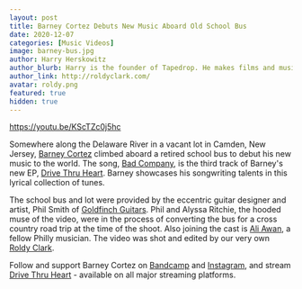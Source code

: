 ```yaml
---
layout: post
title: Barney Cortez Debuts New Music Aboard Old School Bus
date: 2020-12-07
categories: [Music Videos]
image: barney-bus.jpg
author: Harry Herskowitz
author_blurb: Harry is the founder of Tapedrop. He makes films and music under the alias Roldy Clark.
author_link: http://roldyclark.com/
avatar: roldy.png
featured: true
hidden: true
---
```


https://youtu.be/KScTZc0j5hc

Somewhere along the Delaware River in a vacant lot in Camden, New Jersey, [Barney Cortez](https://linktree.com/barneycortez/) climbed aboard a retired school bus to debut his new music to the world. The song, [Bad Company](https://barneycortez.bandcamp.com/track/bad-company), is the third track of Barney's new EP, [Drive Thru Heart](https://barneycortez.bandcamp.com/album/drive-thru-heart). Barney showcases his songwriting talents in this lyrical collection of tunes.

The school bus and lot were provided by the eccentric guitar designer and artist, Phil Smith of [Goldfinch Guitars](https://www.goldfinchgeetars.com/). Phil and Alyssa Ritchie, the hooded muse of the video, were in the process of converting the bus for a cross country road trip at the time of the shoot. Also joining the cast is [Ali Awan](https://www.instagram.com/aliawan.wav/?hl=en), a fellow Philly musician. The video was shot and edited by our very own [Roldy Clark](https://www.instagram.com/roldyclark/?hl=en).

Follow and support Barney Cortez on [Bandcamp](https://barneycortez.bandcamp.com/) and [Instagram](https://www.instagram.com/barney.cortez/?hl=en), and stream [Drive Thru Heart](http://hyperurl.co/4pxfk2) - available on all major streaming platforms.
